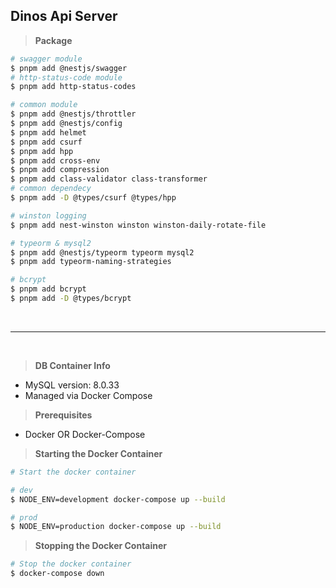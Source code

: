 ## Dinos Api Server

> **Package**

```bash
# swagger module
$ pnpm add @nestjs/swagger
# http-status-code module
$ pnpm add http-status-codes

# common module 
$ pnpm add @nestjs/throttler
$ pnpm add @nestjs/config
$ pnpm add helmet
$ pnpm add csurf
$ pnpm add hpp
$ pnpm add cross-env
$ pnpm add compression
$ pnpm add class-validator class-transformer
# common dependecy
$ pnpm add -D @types/csurf @types/hpp

# winston logging 
$ pnpm add nest-winston winston winston-daily-rotate-file 

# typeorm & mysql2 
$ pnpm add @nestjs/typeorm typeorm mysql2
$ pnpm add typeorm-naming-strategies

# bcrypt
$ pnpm add bcrypt
$ pnpm add -D @types/bcrypt

```

</br>

----

</br>

> **DB Container Info**

- MySQL version: 8.0.33
- Managed via Docker Compose

> **Prerequisites**

- Docker OR Docker-Compose

> **Starting the Docker Container**

```bash
# Start the docker container

# dev 
$ NODE_ENV=development docker-compose up --build

# prod 
$ NODE_ENV=production docker-compose up --build 

```

> **Stopping the Docker Container**

```bash
# Stop the docker container
$ docker-compose down 
```